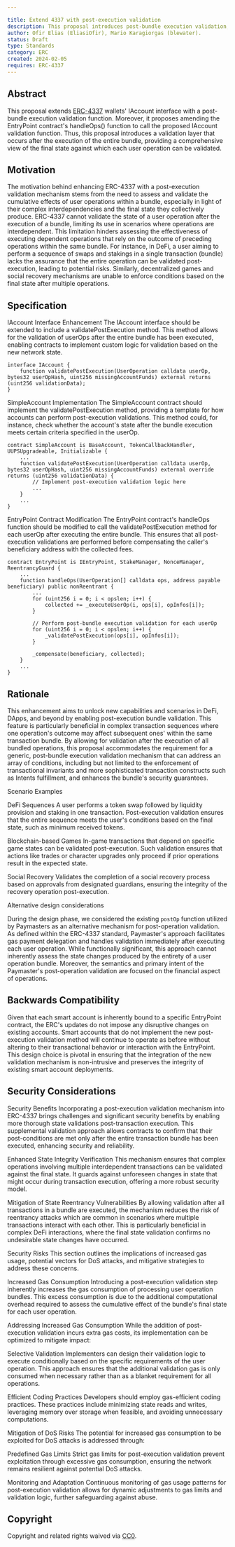 ```yaml
---

title: Extend 4337 with post-execution validation
description: This proposal introduces post-bundle execution validation, allowing user operations to be validated against the final state of the network.
author: Ofir Elias (EliasiOfir), Mario Karagiorgas (blewater).
status: Draft
type: Standards
category: ERC
created: 2024-02-05
requires: ERC-4337
---
```


## Abstract

This proposal extends [ERC-4337](./erc-4337.md) wallets' IAccount interface with a post-bundle execution validation function. Moreover, it proposes amending the EntryPoint contract's handleOps() function to call the proposed IAccount validation function. Thus, this proposal introduces a validation layer that occurs after the execution of the entire bundle, providing a comprehensive view of the final state against which each user operation can be validated.

## Motivation
The motivation behind enhancing ERC-4337 with a post-execution validation mechanism stems from the need to assess and validate the cumulative effects of user operations within a bundle, especially in light of their complex interdependencies and the final state they collectively produce. ERC-4337 cannot validate the state of a user operation after the execution of a bundle, limiting its use in scenarios where operations are interdependent. This limitation hinders assessing the effectiveness of executing dependent operations that rely on the outcome of preceding operations within the same bundle. For instance, in DeFi, a user aiming to perform a sequence of swaps and stakings in a single transaction (bundle) lacks the assurance that the entire operation can be validated post-execution, leading to potential risks. Similarly, decentralized games and social recovery mechanisms are unable to enforce conditions based on the final state after multiple operations.

## Specification

IAccount Interface Enhancement
The IAccount interface should be extended to include a validatePostExecution method. This method allows for the validation of userOps after the entire bundle has been executed, enabling contracts to implement custom logic for validation based on the new network state.

```Solidity
interface IAccount {
    function validatePostExecution(UserOperation calldata userOp, bytes32 userOpHash, uint256 missingAccountFunds) external returns (uint256 validationData);
}
```

SimpleAccount Implementation
The SimpleAccount contract should implement the validatePostExecution method, providing a template for how accounts can perform post-execution validations. This method could, for instance, check whether the account's state after the bundle execution meets certain criteria specified in the userOp.

```Solidity
contract SimpleAccount is BaseAccount, TokenCallbackHandler, UUPSUpgradeable, Initializable {
    ...
    function validatePostExecution(UserOperation calldata userOp, bytes32 userOpHash, uint256 missingAccountFunds) external override returns (uint256 validationData) {
        // Implement post-execution validation logic here
        ...
    }
    ...
}
```

EntryPoint Contract Modification
The EntryPoint contract's handleOps function should be modified to call the validatePostExecution method for each userOp after executing the entire bundle. This ensures that all post-execution validations are performed before compensating the caller's beneficiary address with the collected fees.

```Solidity
contract EntryPoint is IEntryPoint, StakeManager, NonceManager, ReentrancyGuard {
    ...
    function handleOps(UserOperation[] calldata ops, address payable beneficiary) public nonReentrant {
        ...
        for (uint256 i = 0; i < opslen; i++) {
            collected += _executeUserOp(i, ops[i], opInfos[i]);
        }

        // Perform post-bundle execution validation for each userOp
        for (uint256 i = 0; i < opslen; i++) {
            _validatePostExecution(ops[i], opInfos[i]);
        }

        _compensate(beneficiary, collected);
    }
    ...
}
```

## Rationale

This enhancement aims to unlock new capabilities and scenarios in DeFi, DApps, and beyond by enabling post-execution bundle validation. This feature is particularly beneficial in complex transaction sequences where one operation's outcome may affect subsequent ones' within the same transaction bundle. By allowing for validation after the execution of all bundled operations, this proposal accommodates the requirement for a generic, post-bundle execution validation mechanism that can address an array of conditions, including but not limited to the enforcement of transactional invariants and more sophisticated transaction constructs such as Intents fulfillment, and enhances the bundle's security guarantees.

Scenario Examples

DeFi Sequences 
A user performs a token swap followed by liquidity provision and staking in one transaction. Post-execution validation ensures that the entire sequence meets the user's conditions based on the final state, such as minimum received tokens.

Blockchain-based Games
In-game transactions that depend on specific game states can be validated post-execution. Such validation ensures that actions like trades or character upgrades only proceed if prior operations result in the expected state.

Social Recovery
Validates the completion of a social recovery process based on approvals from designated guardians, ensuring the integrity of the recovery operation post-execution.

Alternative design considerations

During the design phase, we considered the existing `postOp` function utilized by Paymasters as an alternative mechanism for post-operation validation. As defined within the ERC-4337 standard, Paymaster's approach facilitates gas payment delegation and handles validation immediately after executing each user operation. While functionally significant, this approach cannot inherently assess the state changes produced by the entirety of a user operation bundle. Moreover, the semantics and primary intent of the Paymaster's post-operation validation are focused on the financial aspect of operations.

## Backwards Compatibility

Given that each smart account is inherently bound to a specific EntryPoint contract, the ERC's updates do not impose any disruptive changes on existing accounts. Smart accounts that do not implement the new post-execution validation method will continue to operate as before without altering to their transactional behavior or interaction with the EntryPoint. This design choice is pivotal in ensuring that the integration of the new validation mechanism is non-intrusive and preserves the integrity of existing smart account deployments.

## Security Considerations

Security Benefits
Incorporating a post-execution validation mechanism into ERC-4337 brings challenges and significant security benefits by enabling more thorough state validations post-transaction execution. This supplemental validation approach allows contracts to confirm that their post-conditions are met only after the entire transaction bundle has been executed, enhancing security and reliability.

Enhanced State Integrity Verification
This mechanism ensures that complex operations involving multiple interdependent transactions can be validated against the final state. It guards against unforeseen changes in state that might occur during transaction execution, offering a more robust security model.

Mitigation of State Reentrancy Vulnerabilities By allowing validation after all transactions in a bundle are executed, the mechanism reduces the risk of reentrancy attacks which are common in scenarios where multiple transactions interact with each other. This is particularly beneficial in complex DeFi interactions, where the final state validation confirms no undesirable state changes have occurred.

Security Risks
This section outlines the implications of increased gas usage, potential vectors for DoS attacks, and mitigative strategies to address these concerns.

Increased Gas Consumption
Introducing a post-execution validation step inherently increases the gas consumption of processing user operation bundles. This excess consumption is due to the additional computational overhead required to assess the cumulative effect of the bundle's final state for each user operation.

Addressing Increased Gas Consumption
While the addition of post-execution validation incurs extra gas costs, its implementation can be optimized to mitigate impact:

Selective Validation
Implementers can design their validation logic to execute conditionally based on the specific requirements of the user operation. This approach ensures that the additional validation gas is only consumed when necessary rather than as a blanket requirement for all operations.

Efficient Coding Practices
Developers should employ gas-efficient coding practices. These practices include minimizing state reads and writes, leveraging memory over storage when feasible, and avoiding unnecessary computations.

Mitigation of DoS Risks
The potential for increased gas consumption to be exploited for DoS attacks is addressed through:

Predefined Gas Limits
Strict gas limits for post-execution validation prevent exploitation through excessive gas consumption, ensuring the network remains resilient against potential DoS attacks.

Monitoring and Adaptation
Continuous monitoring of gas usage patterns for post-execution validation allows for dynamic adjustments to gas limits and validation logic, further safeguarding against abuse.

## Copyright

Copyright and related rights waived via [CC0](../LICENSE.md).
